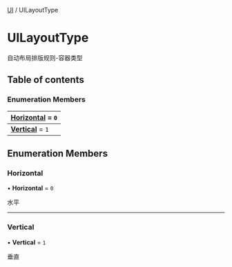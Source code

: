 [UI](../groups/Core.UI.md) / UILayoutType

# UILayoutType <Badge type="tip" text="Enumeration" /> <Score text="UILayoutType" />

<span class="content-big">

自动布局排版规则-容器类型

</span>

## Table of contents

### Enumeration Members <Score text="Enumeration" /> 
| **[Horizontal](mw.UILayoutType.md#horizontal)** = ``0``  |
| :----- |
| **[Vertical](mw.UILayoutType.md#vertical)** = ``1`` |

## Enumeration Members

### Horizontal <Score text="Horizontal" /> 

• **Horizontal** = ``0``

水平

___

### Vertical <Score text="Vertical" /> 

• **Vertical** = ``1``

垂直
